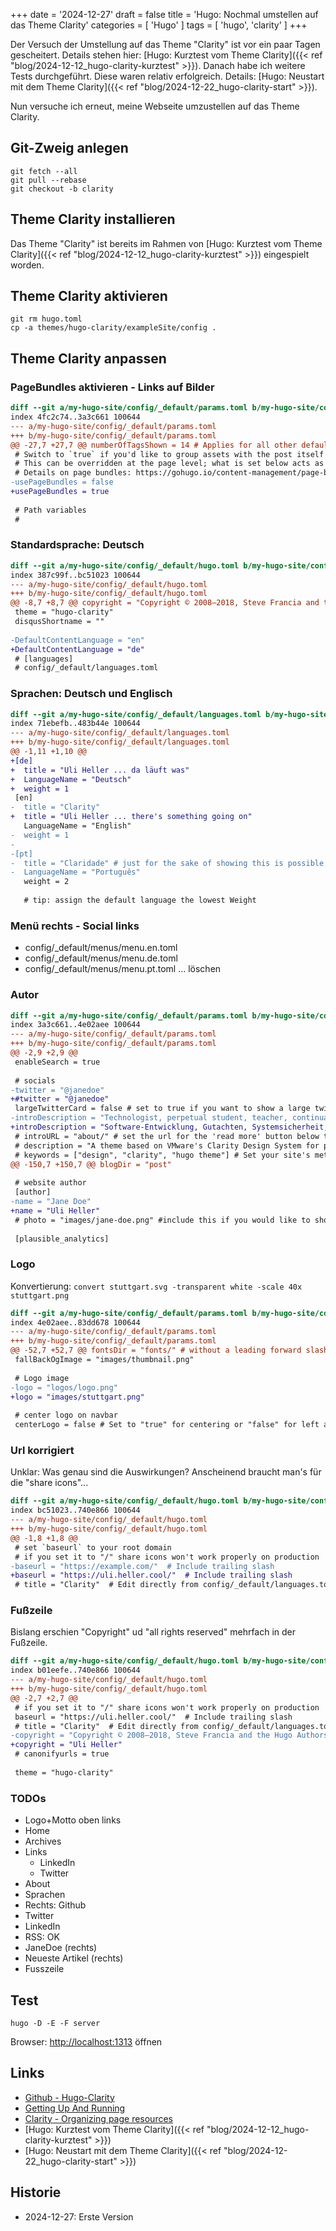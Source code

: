 +++
date = '2024-12-27'
draft = false
title = 'Hugo: Nochmal umstellen auf das Theme Clarity'
categories = [ 'Hugo' ]
tags = [ 'hugo', 'clarity' ]
+++

<!--
Hugo: Nochmal umstellen auf das Theme Clarity
=============================================
-->

Der Versuch der Umstellung auf das Theme "Clarity" ist vor ein
paar Tagen gescheitert. Details stehen hier:
[Hugo: Kurztest vom Theme Clarity]({{< ref "blog/2024-12-12_hugo-clarity-kurztest" >}}).
Danach habe ich weitere Tests durchgeführt. Diese waren relativ
erfolgreich. Details: [Hugo: Neustart mit dem Theme Clarity]({{< ref "blog/2024-12-22_hugo-clarity-start" >}}).

Nun versuche ich erneut, meine Webseite umzustellen
auf das Theme Clarity.

<!--more-->

Git-Zweig anlegen
-----------------

```
git fetch --all
git pull --rebase
git checkout -b clarity
```

Theme Clarity installieren
--------------------------

Das Theme "Clarity" ist bereits im
Rahmen von [Hugo: Kurztest vom Theme Clarity]({{< ref "blog/2024-12-12_hugo-clarity-kurztest" >}})
eingespielt worden.

Theme Clarity aktivieren
------------------------

```
git rm hugo.toml
cp -a themes/hugo-clarity/exampleSite/config .
```

Theme Clarity anpassen
----------------------

### PageBundles aktivieren - Links auf Bilder

```diff
diff --git a/my-hugo-site/config/_default/params.toml b/my-hugo-site/config/_default/params.toml
index 4fc2c74..3a3c661 100644
--- a/my-hugo-site/config/_default/params.toml
+++ b/my-hugo-site/config/_default/params.toml
@@ -27,7 +27,7 @@ numberOfTagsShown = 14 # Applies for all other default & custom taxonomies. e.g
 # Switch to `true` if you'd like to group assets with the post itself (as a "leaf bundle").
 # This can be overridden at the page level; what is set below acts as the default if no page variable is set.
 # Details on page bundles: https://gohugo.io/content-management/page-bundles/#leaf-bundles
-usePageBundles = false
+usePageBundles = true
 
 # Path variables
 #
```

### Standardsprache: Deutsch

```diff
diff --git a/my-hugo-site/config/_default/hugo.toml b/my-hugo-site/config/_default/hugo.toml
index 387c99f..bc51023 100644
--- a/my-hugo-site/config/_default/hugo.toml
+++ b/my-hugo-site/config/_default/hugo.toml
@@ -8,7 +8,7 @@ copyright = "Copyright © 2008–2018, Steve Francia and the Hugo Authors; all r
 theme = "hugo-clarity"
 disqusShortname = ""
 
-DefaultContentLanguage = "en"
+DefaultContentLanguage = "de"
 # [languages]
 # config/_default/languages.toml
```

### Sprachen: Deutsch und Englisch

```diff
diff --git a/my-hugo-site/config/_default/languages.toml b/my-hugo-site/config/_default/languages.toml
index 71ebefb..483b44e 100644
--- a/my-hugo-site/config/_default/languages.toml
+++ b/my-hugo-site/config/_default/languages.toml
@@ -1,11 +1,10 @@
+[de]
+  title = "Uli Heller ... da läuft was"
+  LanguageName = "Deutsch"
+  weight = 1
 [en]
-  title = "Clarity"
+  title = "Uli Heller ... there's something going on"
   LanguageName = "English"
-  weight = 1
-
-[pt]
-  title = "Claridade" # just for the sake of showing this is possible
-  LanguageName = "Português"
   weight = 2
 
   # tip: assign the default language the lowest Weight
```

### Menü rechts - Social links

- config/_default/menus/menu.en.toml
- config/_default/menus/menu.de.toml
- config/_default/menus/menu.pt.toml ... löschen

### Autor

```diff
diff --git a/my-hugo-site/config/_default/params.toml b/my-hugo-site/config/_default/params.toml
index 3a3c661..4e02aee 100644
--- a/my-hugo-site/config/_default/params.toml
+++ b/my-hugo-site/config/_default/params.toml
@@ -2,9 +2,9 @@
 enableSearch = true
 
 # socials
-twitter = "@janedoe"
+#twitter = "@janedoe"
 largeTwitterCard = false # set to true if you want to show a large twitter card image. The default is a small twitter card image
-introDescription = "Technologist, perpetual student, teacher, continual incremental improvement."
+introDescription = "Software-Entwicklung, Gutachten, Systemsicherheit, Datenschutz und Ausdauersport"
 # introURL = "about/" # set the url for the 'read more' button below the introDescription, or set to false to not show the button
 # description = "A theme based on VMware's Clarity Design System for publishing technical blogs with Hugo." # Set your site's meta tag (SEO) description here. Alternatively set this description in your home page content file e.g. content/_index.md. Whatever is set in the latter will take precedence.
 # keywords = ["design", "clarity", "hugo theme"] # Set your site's meta tag (SEO) keywords here. Alternatively set these in your home page content file e.g. content/_index.md. Whatever is set in the latter will take precedence.
@@ -150,7 +150,7 @@ blogDir = "post"
 
 # website author
 [author]
-name = "Jane Doe"
+name = "Uli Heller"
 # photo = "images/jane-doe.png" #include this if you would like to show the author photo on the sidebar
 
 [plausible_analytics]
```

### Logo

Konvertierung: `convert stuttgart.svg -transparent white -scale 40x stuttgart.png`

```diff
diff --git a/my-hugo-site/config/_default/params.toml b/my-hugo-site/config/_default/params.toml
index 4e02aee..83dd678 100644
--- a/my-hugo-site/config/_default/params.toml
+++ b/my-hugo-site/config/_default/params.toml
@@ -52,7 +52,7 @@ fontsDir = "fonts/" # without a leading forward slash
 fallBackOgImage = "images/thumbnail.png"
 
 # Logo image
-logo = "logos/logo.png"
+logo = "images/stuttgart.png"
 
 # center logo on navbar
 centerLogo = false # Set to "true" for centering or "false" for left aligned.
```

### Url korrigiert

Unklar: Was genau sind die Auswirkungen? Anscheinend braucht man's für die "share icons"...

```diff
diff --git a/my-hugo-site/config/_default/hugo.toml b/my-hugo-site/config/_default/hugo.toml
index bc51023..740e866 100644
--- a/my-hugo-site/config/_default/hugo.toml
+++ b/my-hugo-site/config/_default/hugo.toml
@@ -1,8 +1,8 @@
 # set `baseurl` to your root domain
 # if you set it to "/" share icons won't work properly on production
-baseurl = "https://example.com/"  # Include trailing slash
+baseurl = "https://uli.heller.cool/"  # Include trailing slash
 # title = "Clarity"  # Edit directly from config/_default/languages.toml # alternatively, uncomment this and remove `title` entry from the aforemention file.
```

### Fußzeile

Bislang erschien "Copyright" ud "all rights reserved" mehrfach in der Fußzeile.

```diff
diff --git a/my-hugo-site/config/_default/hugo.toml b/my-hugo-site/config/_default/hugo.toml
index b01eefe..740e866 100644
--- a/my-hugo-site/config/_default/hugo.toml
+++ b/my-hugo-site/config/_default/hugo.toml
@@ -2,7 +2,7 @@
 # if you set it to "/" share icons won't work properly on production
 baseurl = "https://uli.heller.cool/"  # Include trailing slash
 # title = "Clarity"  # Edit directly from config/_default/languages.toml # alternatively, uncomment this and remove `title` entry from the aforemention file.
-copyright = "Copyright © 2008–2018, Steve Francia and the Hugo Authors; all rights reserved."
+copyright = "Uli Heller"
 # canonifyurls = true
 
 theme = "hugo-clarity"
```

### TODOs

- Logo+Motto oben links
- Home
- Archives
- Links
  - LinkedIn
  - Twitter
- About
- Sprachen
- Rechts: Github
- Twitter
- LinkedIn
- RSS: OK
- JaneDoe (rechts)
- Neueste Artikel (rechts)
- Fusszeile

Test
----

```
hugo -D -E -F server
```

Browser: [http://localhost:1313](http://localhost:1313) öffnen

Links
-----

- [Github - Hugo-Clarity](https://github.com/chipzoller/hugo-clarity)
- [Getting Up And Running](https://github.com/chipzoller/hugo-clarity?tab=readme-ov-file#getting-up-and-running)
- [Clarity - Organizing page resources](https://github.com/chipzoller/hugo-clarity#organizing-page-resources)
- [Hugo: Kurztest vom Theme Clarity]({{< ref "blog/2024-12-12_hugo-clarity-kurztest" >}})
- [Hugo: Neustart mit dem Theme Clarity]({{< ref "blog/2024-12-22_hugo-clarity-start" >}})

Historie
--------

- 2024-12-27: Erste Version
